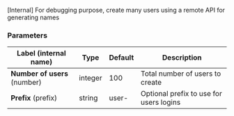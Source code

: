 
[Internal] For debugging purpose, create many users using a remote API for generating names

### Parameters
|Label (internal name)|Type|Default|Description|
|---|---|---|---|
|**Number of users** (number)|integer|100|Total number of users to create|
|**Prefix** (prefix)|string|user-|Optional prefix to use for users logins|





